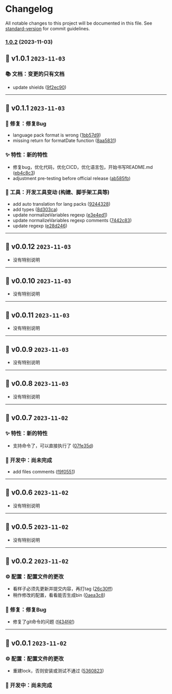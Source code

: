 # Changelog

All notable changes to this project will be documented in this file. See [standard-version](https://github.com/conventional-changelog/standard-version) for commit guidelines.

### [1.0.2](https://github.com/kwooshung/standard-version-helper/compare/v1.0.1...v1.0.2) (2023-11-03)

## 🎉 v1.0.1 `2023-11-03`

### 📚 文档：变更的只有文档

- update shields ([9f2ec90](https://github.com/kwooshung/standard-version-helper/commit/9f2ec90))

---

## 🎉 v0.1.1 `2023-11-03`

### 🐛 修复：修复Bug

- language pack format is wrong ([1bb57d9](https://github.com/kwooshung/standard-version-helper/commit/1bb57d9))
- missing return for formatDate function ([8aa5831](https://github.com/kwooshung/standard-version-helper/commit/8aa5831))

### ✨ 特性：新的特性

- 修复bug，优化代码，优化CICD，优化语言包，开始书写README.md ([eb4c8c3](https://github.com/kwooshung/standard-version-helper/commit/eb4c8c3))
- adjustment pre-testing before official release ([ab585fb](https://github.com/kwooshung/standard-version-helper/commit/ab585fb))

### 🚀 工具：开发工具变动 (构建、脚手架工具等)

- add auto translation for lang packs ([9244328](https://github.com/kwooshung/standard-version-helper/commit/9244328))
- add types ([8d303ca](https://github.com/kwooshung/standard-version-helper/commit/8d303ca))
- update normalizeVariables regexp ([e3e4ed1](https://github.com/kwooshung/standard-version-helper/commit/e3e4ed1))
- update normalizeVariables regexp comments ([7442c83](https://github.com/kwooshung/standard-version-helper/commit/7442c83))
- update regexp ([e28d246](https://github.com/kwooshung/standard-version-helper/commit/e28d246))

---

## 🎉 v0.0.12 `2023-11-03`

- 没有特别说明

---

## 🎉 v0.0.10 `2023-11-03`

- 没有特别说明

---

## 🎉 v0.0.11 `2023-11-03`

- 没有特别说明

---

## 🎉 v0.0.9 `2023-11-03`

- 没有特别说明

---

## 🎉 v0.0.8 `2023-11-03`

- 没有特别说明

---

## 🎉 v0.0.7 `2023-11-02`

### ✨ 特性：新的特性

- 支持命令了，可以直接执行了 ([07fe35d](https://github.com/kwooshung/standard-version-helper/commit/07fe35d))

### 🚧 开发中：尚未完成

- add files comments ([f9f0551](https://github.com/kwooshung/standard-version-helper/commit/f9f0551))

---

## 🎉 v0.0.6 `2023-11-02`

- 没有特别说明

---

## 🎉 v0.0.5 `2023-11-02`

- 没有特别说明

---

## 🎉 v0.0.2 `2023-11-02`

### ⚙️ 配置：配置文件的更改

- 看样子必须先更新并提交内容，再打tag ([26c30ff](https://github.com/kwooshung/standard-version-helper/commit/26c30ff))
- 稍作修改的配置，看看能否生成bin ([0aea3c8](https://github.com/kwooshung/standard-version-helper/commit/0aea3c8))

### 🐛 修复：修复Bug

- 修复了git命令的问题 ([f434f4f](https://github.com/kwooshung/standard-version-helper/commit/f434f4f))

---

## 🎉 v0.0.1 `2023-11-02`

### ⚙️ 配置：配置文件的更改

- 重建lock，否则安装或测试不通过 ([5360823](https://github.com/kwooshung/standard-version-helper/commit/5360823))

### 🚧 开发中：尚未完成
